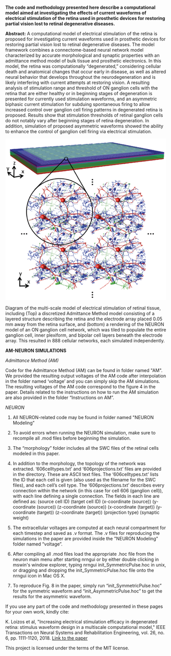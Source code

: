 **The code and methodology presented here describe a computational model aimed at investigating the effects of current waveforms of electrical stimulation of the retina used in prosthetic devices for restoring partial vision lost to retinal degenerative diseases.**

**Abstract:** A computational model of electrical stimulation of the retina is proposed for investigating current waveforms used in prosthetic devices for restoring partial vision lost to retinal degenerative diseases. The model framework combines a connectome-based neural network model characterized by accurate morphological and synaptic properties with an admittance method model of bulk tissue and prosthetic electronics. In this model, the retina was computationally “degenerated,” considering cellular death and anatomical changes that occur early in disease, as well as altered neural behavior that develops throughout the neurodegeneration and is likely interfering with current attempts at restoring vision. A resulting analysis of stimulation range and threshold of ON ganglion cells with the retina that are either healthy or in beginning stages of degeneration is presented for currently used stimulation waveforms, and an asymmetric biphasic current stimulation for subduing spontaneous firing to allow increased control over ganglion cell firing patterns in degenerated retina is proposed. Results show that stimulation thresholds of retinal ganglion cells do not notably vary after beginning stages of retina degeneration. In addition, simulation of proposed asymmetric waveforms showed the ability to enhance the control of ganglion cell firing via electrical stimulation.

![AM-NEURON](https://github.com/JavadPaknahad/RetinaModeling/blob/master/AM-NEURON.gif)

Diagram of the multi-scale model of electrical stimulation of retinal tissue, including (Top) a discretized Admittance Method model consisting of a layered structure describing the retina and the electrode array placed 0.05 mm away from the retina surface, and (bottom) a rendering of the NEURON model of an ON ganglion cell network, which was tiled to
populate the entire ganglion cell, inner plexiform, and bipolar cell layers beneath the electrode array. This resulted in 888 cellular networks, each simulated independently.


**AM-NEURON SIMULATIONS**

*Admittance Method (AM)*

Code for the Admittance Method (AM) can be found in folder named "AM".
We provided the resulting output voltages of the AM code after interpolation in the folder named ‘voltage’ and you can simply skip the AM simulations. The resulting voltages of the AM code correspond to the figure 4 in the paper. Details related to the instructions on how to run the AM simulation are also provided in the folder “Instructions on AM”.

*NEURON*

1. All NEURON-related code may be found in folder named "NEURON Modeling"

2. To avoid errors when running the NEURON simulation, make sure to recompile all .mod files before beginning the simulation.

3. The “morphology” folder includes all the SWC files of the retinal cells modeled in this paper.

4. In addition to the morphology, the topology of the network was extracted. ‘606celltypes.txt’ and ‘606projections.txt’ files are provided in the directory. These are ASCII text files. The ‘606celltypes.txt’ lists the ID that each cell is given (also used as the filename for the SWC files), and each cell’s cell type. The ‘606projections.txt’ describes every connection within the network (in this case for cell 606 (ganglion cell)), with each line defining a single connection. The fields in each line are defined as:
(source cell ID) (target cell ID) (x-coordinate (source)) (y-coordinate (source)) (z-coordinate (source)) (x-coordinate (target)) (y-coordinate (target)) (z-coordinate (target)) (projection type) (synaptic weight)

5. The extracellular voltages are computed at each neural compartment for each timestep and saved as .v format. The .v files for reproducing the simulations in the paper are provided inside the "NEURON Modeling" folder named “voltage”.

5. After compiling all .mod files load the appropriate .hoc file from the neuron main menu after starting nrngui or by either double clicking in mswin's window explorer, typing nrngui init_SymmetricPulse.hoc in unix, or dragging and dropping the init_SymmetricPulse.hoc file onto the nrngui icon in Mac OS X.

6. To reproduce Fig. 8 in the paper, simply run “init_SymmetricPulse.hoc” for the symmetric waveform and “init_AsymmetricPulse.hoc” to get the results for the asymmetric waveform.



If you use any part of the code and methodology presented in these pages for your own work, kindly cite:

K. Loizos et al, "Increasing electrical stimulation efficacy in degenerated retina: stimulus waveform design in a multiscale computational model," IEEE Transactions on Neural Systems and Rehabilitation Engineering, vol. 26, no. 6, pp. 1111-1120, 2018.
[Link to the paper](https://ieeexplore.ieee.org/document/8353348)


This project is licensed under the terms of the MIT license.
